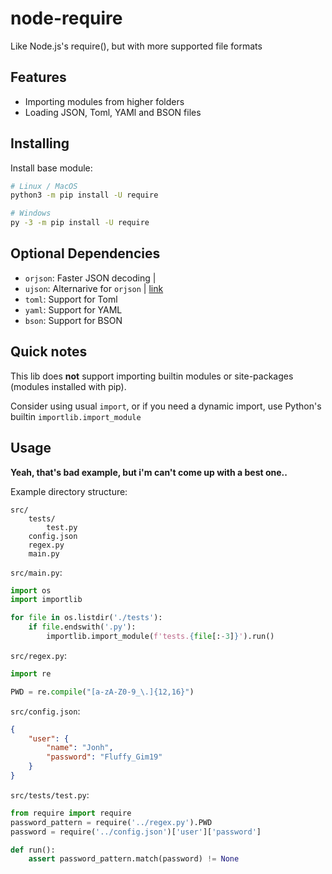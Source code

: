 node-require
=======

Like Node.js's require(), but with more supported file formats

Features
--------

- Importing modules from higher folders
- Loading JSON, Toml, YAMl and BSON files

Installing
----------

Install base module:

```sh
# Linux / MacOS
python3 -m pip install -U require

# Windows
py -3 -m pip install -U require
```

Optional Dependencies
---------------------

- `orjson`: Faster JSON decoding | 
- `ujson`: Alternarive for `orjson` | [link](https://github/ultrajson/ultrajson)
- `toml`: Support for Toml
- `yaml`: Support for YAML
- `bson`: Support for BSON

Quick notes
-----------

This lib does **not** support importing builtin modules or site-packages (modules installed with pip).

Consider using usual `import`, or if you need a dynamic import, use Python's builtin `importlib.import_module`

Usage
-----

__Yeah, that's bad example, but i'm can't come up with a best one..__

Example directory structure:

```
src/
    tests/
        test.py
    config.json
    regex.py
    main.py
```

`src/main.py`:

```py
import os
import importlib

for file in os.listdir('./tests'):
    if file.endswith('.py'):
        importlib.import_module(f'tests.{file[:-3]}').run()
```

`src/regex.py`:

```py
import re

PWD = re.compile("[a-zA-Z0-9_\.]{12,16}")
```

`src/config.json`:

```json
{
    "user": {
        "name": "Jonh",
        "password": "Fluffy_Gim19"
    }
}
```

`src/tests/test.py`:

```py
from require import require
password_pattern = require('../regex.py').PWD
password = require('../config.json')['user']['password']

def run():
    assert password_pattern.match(password) != None
```
